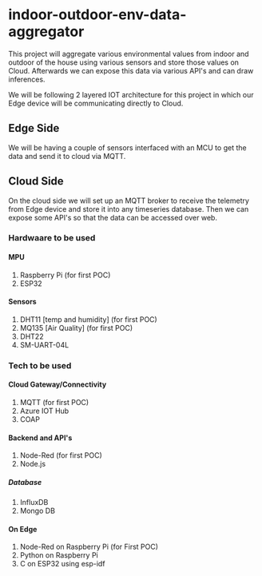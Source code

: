 # indoor-outdoor-env-data-aggregator
This project will aggregate various environmental values from indoor and outdoor of the house using various sensors and store those values on Cloud. Afterwards we can expose this data via various API's and can draw inferences.

We will be following 2 layered IOT architecture for this project in which our Edge device will be communicating directly to Cloud.

## Edge Side 
We will be having a couple of sensors interfaced with an MCU to get the data and send it to cloud via MQTT.

## Cloud Side 
On the cloud side we will set up an MQTT broker to receive the telemetry from Edge device and store it into any timeseries database. Then we can expose some API's so that the data can be accessed over web.

### Hardwaare to be used

#### MPU
1. Raspberry Pi (for first POC)
2. ESP32

#### Sensors
1. DHT11 [temp and humidity] (for first POC)
2. MQ135 [Air Quality] (for first POC)
3. DHT22 
4. SM-UART-04L

### Tech to be used

#### Cloud Gateway/Connectivity
1. MQTT (for first POC)
2. Azure IOT Hub
3. COAP

#### Backend and API's
1. Node-Red (for first POC)
2. Node.js

##### Database
1. InfluxDB
2. Mongo DB

#### On Edge
1. Node-Red on Raspberry Pi (for First POC)
2. Python on Raspberry Pi
3. C on ESP32 using esp-idf
